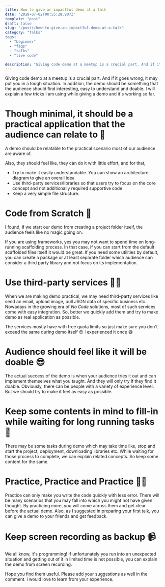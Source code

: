 ```yaml
---
title: How to give an impactful demo at a talk
date: "2019-07-02T00:55:28.907Z"
template: "post"
draft: false
slug: "/posts/how-to-give-an-impactful-demo-at-a-talk"
category: "Talks"
tags:
  - "beginner"
  - "faqs"
  - "talks"
  - "live code"

description: "Giving code demo at a meetup is a crucial part. And if it goes wrong, it may put you in a tough situation. I will explain few tricks I am using while giving demo and working so far."
---
```


Giving code demo at a meetup is a crucial part. And if it goes wrong, it may put you in a tough situation. In addition, the demo should be something that the audience should find interesting, easy to understand and doable. I will explain a few tricks I am using while giving a demo and it's working so far.

# Though minimal, it should be a practical application that the audience can relate to 🚗

A demo should be relatable to the practical scenario most of our audience are aware of.

Also, they should feel like, they can do it with little effort, and for that,

- Try to make it easily understandable. You can show an architecture diagram to give an overall idea
- Use third-party services/libraries so that users try to focus on the core concept and not additionally required supportive code
- Keep a very simple file structure.

# Code from Scratch 🐣

I found, if we start our demo from creating a project folder itself, the audience feels like no magic going on.

If you are using frameworks, yes you may not want to spend time on long-running scaffolding process. In that case, if you can start from the default scaffolded files itself it would be great. If you need some utilities by default, you can create a package or at least separate folder which audience can consider a third party library and not focus on its implementation.

# Use third-party services 👨‍🔧

When we are making demo practical, we may need third-party services like send an email, upload image, pull JSON data of specific business etc. Nowadays in the growing era of _No Code_ solutions, most of such services come with easy integration. So, better we quickly add them and try to make demo as real application as possible.

The services mostly have with free quota limits so just make sure you don't exceed the same during demo itself 😉 I experienced it once 😅

# Audience should feel like it will be doable 😎

The actual success of the demo is when your audience tries it out and can implement themselves what you taught. And they will only try if they find it doable. Obviously, there can be people with a variety of experience level. But we should try to make it feel as easy as possible.

# Keep some contents in mind to fill-in while waiting for long running tasks 📄

There may be some tasks during demo which may take time like, stop and start the project, deployment, downloading libraries etc. While waiting for those process to complete, we can explain related concepts. So keep some content for the same.

# Practice, Practice and Practice 👩‍💻

Practice can only make you write the code quickly with less error. There will be many scenarios that you may fall into which you might not have given thought. By practicing more, you will come across them and get clear before the actual demo. Also, as I suggested in [preparing your first talk](https://3sanket3.com/posts/preparing-your-first-talk), you can give a demo to your friends and get feedback.

# Keep screen recording as backup 📹

We all know, it's programming! If unfortunately you run into an unexpected situation and getting out of it in limited time is not possible, you can explain the demo from screen recording.

Hope you find them useful. Please add your suggestions as well in the comment. I would love to learn from your experience.
